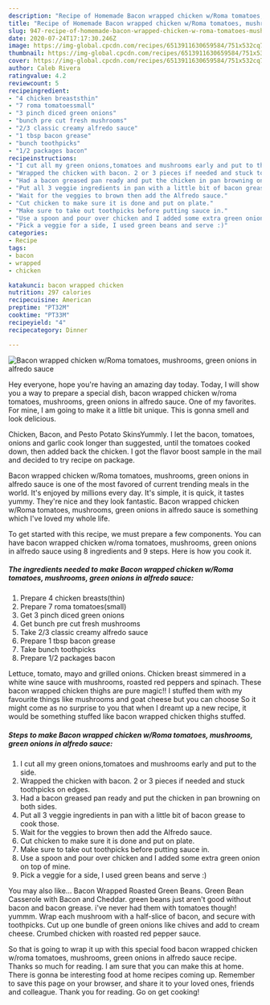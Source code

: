 ```yaml
---
description: "Recipe of Homemade Bacon wrapped chicken w/Roma tomatoes, mushrooms, green onions in alfredo sauce"
title: "Recipe of Homemade Bacon wrapped chicken w/Roma tomatoes, mushrooms, green onions in alfredo sauce"
slug: 947-recipe-of-homemade-bacon-wrapped-chicken-w-roma-tomatoes-mushrooms-green-onions-in-alfredo-sauce
date: 2020-07-24T17:17:30.246Z
image: https://img-global.cpcdn.com/recipes/6513911630659584/751x532cq70/bacon-wrapped-chicken-wroma-tomatoes-mushrooms-green-onions-in-alfredo-sauce-recipe-main-photo.jpg
thumbnail: https://img-global.cpcdn.com/recipes/6513911630659584/751x532cq70/bacon-wrapped-chicken-wroma-tomatoes-mushrooms-green-onions-in-alfredo-sauce-recipe-main-photo.jpg
cover: https://img-global.cpcdn.com/recipes/6513911630659584/751x532cq70/bacon-wrapped-chicken-wroma-tomatoes-mushrooms-green-onions-in-alfredo-sauce-recipe-main-photo.jpg
author: Caleb Rivera
ratingvalue: 4.2
reviewcount: 5
recipeingredient:
- "4 chicken breaststhin"
- "7 roma tomatoessmall"
- "3 pinch diced green onions"
- "bunch pre cut fresh mushrooms"
- "2/3 classic creamy alfredo sauce"
- "1 tbsp bacon grease"
- "bunch toothpicks"
- "1/2 packages bacon"
recipeinstructions:
- "I cut all my green onions,tomatoes and mushrooms early and put to the side."
- "Wrapped the chicken with bacon. 2 or 3 pieces if needed and stuck toothpicks on edges."
- "Had a bacon greased pan ready and put the chicken in pan browning on both sides."
- "Put all 3 veggie ingredients in pan with a little bit of bacon grease to cook those."
- "Wait for the veggies to brown then add the Alfredo sauce."
- "Cut chicken to make sure it is done and put on plate."
- "Make sure to take out toothpicks before putting sauce in."
- "Use a spoon and pour over chicken and I added some extra green onion on top of mine."
- "Pick a veggie for a side, I used green beans and serve :)"
categories:
- Recipe
tags:
- bacon
- wrapped
- chicken

katakunci: bacon wrapped chicken 
nutrition: 297 calories
recipecuisine: American
preptime: "PT32M"
cooktime: "PT33M"
recipeyield: "4"
recipecategory: Dinner

---
```



![Bacon wrapped chicken w/Roma tomatoes, mushrooms, green onions in alfredo sauce](https://img-global.cpcdn.com/recipes/6513911630659584/751x532cq70/bacon-wrapped-chicken-wroma-tomatoes-mushrooms-green-onions-in-alfredo-sauce-recipe-main-photo.jpg)

Hey everyone, hope you're having an amazing day today. Today, I will show you a way to prepare a special dish, bacon wrapped chicken w/roma tomatoes, mushrooms, green onions in alfredo sauce. One of my favorites. For mine, I am going to make it a little bit unique. This is gonna smell and look delicious.

Chicken, Bacon, and Pesto Potato SkinsYummly. I let the bacon, tomatoes, onions and garlic cook longer than suggested, until the tomatoes cooked down, then added back the chicken. I got the flavor boost sample in the mail and decided to try recipe on package.

Bacon wrapped chicken w/Roma tomatoes, mushrooms, green onions in alfredo sauce is one of the most favored of current trending meals in the world. It's enjoyed by millions every day. It's simple, it is quick, it tastes yummy. They're nice and they look fantastic. Bacon wrapped chicken w/Roma tomatoes, mushrooms, green onions in alfredo sauce is something which I've loved my whole life.


To get started with this recipe, we must prepare a few components. You can have bacon wrapped chicken w/roma tomatoes, mushrooms, green onions in alfredo sauce using 8 ingredients and 9 steps. Here is how you cook it.

<!--inarticleads1-->

##### The ingredients needed to make Bacon wrapped chicken w/Roma tomatoes, mushrooms, green onions in alfredo sauce:

1. Prepare 4 chicken breasts(thin)
1. Prepare 7 roma tomatoes(small)
1. Get 3 pinch diced green onions
1. Get bunch pre cut fresh mushrooms
1. Take 2/3 classic creamy alfredo sauce
1. Prepare 1 tbsp bacon grease
1. Take bunch toothpicks
1. Prepare 1/2 packages bacon


Lettuce, tomato, mayo and grilled onions. Chicken breast simmered in a white wine sauce with mushrooms, roasted red peppers and spinach. These bacon wrapped chicken thighs are pure magic!! I stuffed them with my favourite things like mushrooms and goat cheese but you can choose So it might come as no surprise to you that when I dreamt up a new recipe, it would be something stuffed like bacon wrapped chicken thighs stuffed. 

<!--inarticleads2-->

##### Steps to make Bacon wrapped chicken w/Roma tomatoes, mushrooms, green onions in alfredo sauce:

1. I cut all my green onions,tomatoes and mushrooms early and put to the side.
1. Wrapped the chicken with bacon. 2 or 3 pieces if needed and stuck toothpicks on edges.
1. Had a bacon greased pan ready and put the chicken in pan browning on both sides.
1. Put all 3 veggie ingredients in pan with a little bit of bacon grease to cook those.
1. Wait for the veggies to brown then add the Alfredo sauce.
1. Cut chicken to make sure it is done and put on plate.
1. Make sure to take out toothpicks before putting sauce in.
1. Use a spoon and pour over chicken and I added some extra green onion on top of mine.
1. Pick a veggie for a side, I used green beans and serve :)


You may also like… Bacon Wrapped Roasted Green Beans. Green Bean Casserole with Bacon and Cheddar. green beans just aren&#39;t good without bacon and bacon grease. i&#39;ve never had them with tomatoes though! yummm. Wrap each mushroom with a half-slice of bacon, and secure with toothpicks. Cut up one bundle of green onions like chives and add to cream cheese. Crumbed chicken with roasted red pepper sauce. 

So that is going to wrap it up with this special food bacon wrapped chicken w/roma tomatoes, mushrooms, green onions in alfredo sauce recipe. Thanks so much for reading. I am sure that you can make this at home. There is gonna be interesting food at home recipes coming up. Remember to save this page on your browser, and share it to your loved ones, friends and colleague. Thank you for reading. Go on get cooking!
